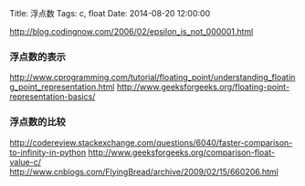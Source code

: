 Title: 浮点数
Tags: c, float
Date: 2014-08-20 12:00:00

http://blog.codingnow.com/2006/02/epsilon_is_not_000001.html

### 浮点数的表示
http://www.cprogramming.com/tutorial/floating_point/understanding_floating_point_representation.html
http://www.geeksforgeeks.org/floating-point-representation-basics/

### 浮点数的比较

http://codereview.stackexchange.com/questions/6040/faster-comparison-to-infinity-in-python
http://www.geeksforgeeks.org/comparison-float-value-c/
http://www.cnblogs.com/FlyingBread/archive/2009/02/15/660206.html
